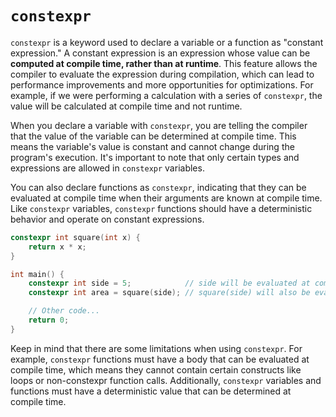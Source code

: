 # `constexpr`

`constexpr` is a keyword used to declare a variable or a function as "constant expression." A constant expression is an expression whose value can be **computed at compile time, rather than at runtime**. This feature allows the compiler to evaluate the expression during compilation, which can lead to performance improvements and more opportunities for optimizations. For example, if we were performing a calculation with a series of `constexpr`, the value will be calculated at compile time and not runtime.

When you declare a variable with `constexpr`, you are telling the compiler that the value of the variable can be determined at compile time. This means the variable's value is constant and cannot change during the program's execution. It's important to note that only certain types and expressions are allowed in `constexpr` variables.

You can also declare functions as `constexpr`, indicating that they can be evaluated at compile time when their arguments are known at compile time. Like `constexpr` variables, `constexpr` functions should have a deterministic behavior and operate on constant expressions.

```C++
constexpr int square(int x) {
    return x * x;
}

int main() {
    constexpr int side = 5;            // side will be evaluated at compile time
    constexpr int area = square(side); // square(side) will also be evaluated at compile time

    // Other code...
    return 0;
}

```

Keep in mind that there are some limitations when using `constexpr`. For example, `constexpr` functions must have a body that can be evaluated at compile time, which means they cannot contain certain constructs like loops or non-constexpr function calls. Additionally, `constexpr` variables and functions must have a deterministic value that can be determined at compile time.